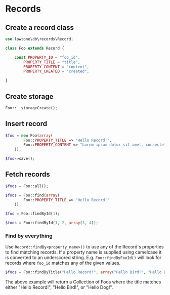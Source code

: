 # Records

## Create a record class

```php
use lowtone\db\records\Record;

class Foo extends Record {

	const PROPERTY_ID = "foo_id",
		PROPERTY_TITLE = "title",
		PROPERTY_CONTENT = "content",
		PROPERTY_CREATED = "created";

}
```

## Create storage

```php
Foo::__storageCreate();
```

## Insert record

```php
$foo = new Foo(array(
		Foo::PROPERTY_TITLE => "Hello Record!",
		Foo::PROPERTY_CONTENT => "Lorem ipsum dolor sit amet, consectetur adipiscing elit."
	));

$foo->save();
```

## Fetch records

```php
$foos = Foo::all();
```

```php
$foos = Foo::find(array(
		Foo::PROPERTY_TITLE => "Hello Record!"
	));
```

```php
$foo = Foo::findById(1);
```

```php
$foos = Foo::findById(1, 2, array(3, 4));
```

### Find by everything

Use `Record::findBy<property_name>()` to use any of the Record's properties to find matching records. If a property name is supplied using camelcase it is converted to an underscored string. E.g. `Foo::findByFooId()` will look for records where `foo_id` matches any of the given values.

```php
$foos = Foo::findByTitle("Hello Record!", array("Hello Bird!", "Hello Dog!"));
```

The above example will return a Collection of Foos where the title matches either "Hello Record!", "Hello Bird!", or "Hello Dog!".